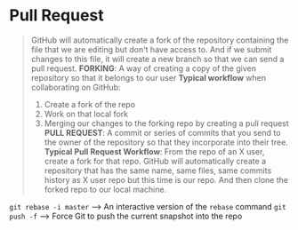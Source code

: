 # Pull Request
>GitHub will automatically create a fork of the repository containing the file that we are editing but don't have access to. And if we submit changes to this file, it will create a new branch so that we can send a pull request.
> **FORKING**: A way of creating a copy of the given repository so that it belongs to our user
> **Typical workflow** when collaborating on GitHub: 
> 1. Create a fork of the repo
> 2. Work on that local fork
> 3. Merging our changes to the forking repo by creating a pull request
> **PULL REQUEST**: A commit or series of commits that you send to the owner of the repository so that they incorporate into their tree.
> **Typical Pull Request Workflow**: From the repo of an X user, create a fork for that repo. GitHub will automatically create a repository that has the same name, same files, same commits history as X user repo but this time is our repo. And then clone the forked repo to our local machine. 

`git rebase -i master`
--> An interactive version of the `rebase` command
`git push -f`
--> Force Git to push the current snapshot into the repo 